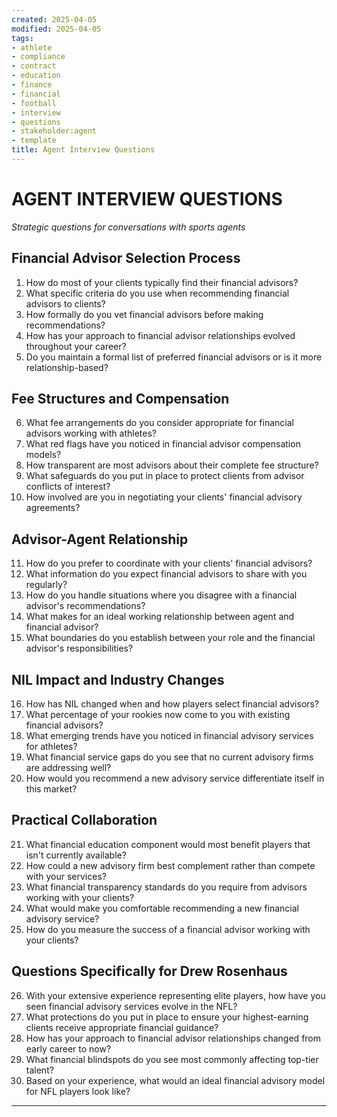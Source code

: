 ```yaml
---
created: 2025-04-05
modified: 2025-04-05
tags:
- athlete
- compliance
- contract
- education
- finance
- financial
- football
- interview
- questions
- stakeholder:agent
- template
title: Agent Interview Questions
---
```


# AGENT INTERVIEW QUESTIONS
*Strategic questions for conversations with sports agents*

## Financial Advisor Selection Process

1. How do most of your clients typically find their financial advisors?
2. What specific criteria do you use when recommending financial advisors to clients?
3. How formally do you vet financial advisors before making recommendations?
4. How has your approach to financial advisor relationships evolved throughout your career?
5. Do you maintain a formal list of preferred financial advisors or is it more relationship-based?

## Fee Structures and Compensation

6. What fee arrangements do you consider appropriate for financial advisors working with athletes?
7. What red flags have you noticed in financial advisor compensation models?
8. How transparent are most advisors about their complete fee structure?
9. What safeguards do you put in place to protect clients from advisor conflicts of interest?
10. How involved are you in negotiating your clients' financial advisory agreements?

## Advisor-Agent Relationship

11. How do you prefer to coordinate with your clients' financial advisors?
12. What information do you expect financial advisors to share with you regularly?
13. How do you handle situations where you disagree with a financial advisor's recommendations?
14. What makes for an ideal working relationship between agent and financial advisor?
15. What boundaries do you establish between your role and the financial advisor's responsibilities?

## NIL Impact and Industry Changes

16. How has NIL changed when and how players select financial advisors?
17. What percentage of your rookies now come to you with existing financial advisors?
18. What emerging trends have you noticed in financial advisory services for athletes?
19. What financial service gaps do you see that no current advisory firms are addressing well?
20. How would you recommend a new advisory service differentiate itself in this market?

## Practical Collaboration

21. What financial education component would most benefit players that isn't currently available?
22. How could a new advisory firm best complement rather than compete with your services?
23. What financial transparency standards do you require from advisors working with your clients?
24. What would make you comfortable recommending a new financial advisory service?
25. How do you measure the success of a financial advisor working with your clients?

## Questions Specifically for Drew Rosenhaus

26. With your extensive experience representing elite players, how have you seen financial advisory services evolve in the NFL?
27. What protections do you put in place to ensure your highest-earning clients receive appropriate financial guidance?
28. How has your approach to financial advisor relationships changed from early career to now?
29. What financial blindspots do you see most commonly affecting top-tier talent?
30. Based on your experience, what would an ideal financial advisory model for NFL players look like?

---

